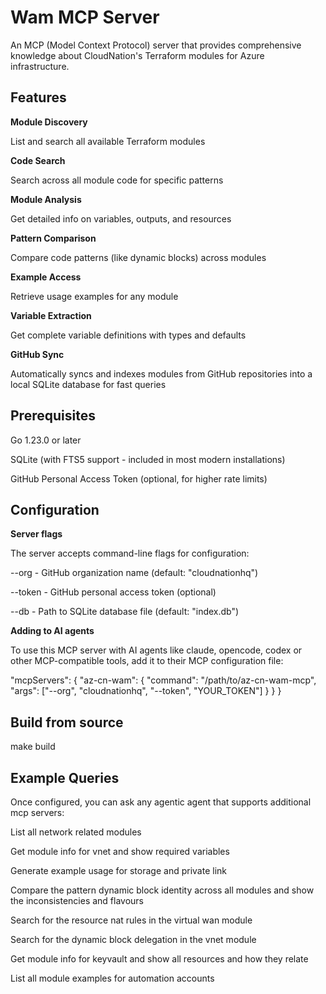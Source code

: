 # Wam MCP Server

An MCP (Model Context Protocol) server that provides comprehensive knowledge about CloudNation's Terraform modules for Azure infrastructure.

## Features

**Module Discovery**

List and search all available Terraform modules

**Code Search**

Search across all module code for specific patterns

**Module Analysis**

Get detailed info on variables, outputs, and resources

**Pattern Comparison**

Compare code patterns (like dynamic blocks) across modules

**Example Access**

Retrieve usage examples for any module

**Variable Extraction**

Get complete variable definitions with types and defaults

**GitHub Sync**

Automatically syncs and indexes modules from GitHub repositories into a local SQLite database for fast queries

## Prerequisites

Go 1.23.0 or later

SQLite (with FTS5 support - included in most modern installations)

GitHub Personal Access Token (optional, for higher rate limits)

## Configuration

**Server flags**

The server accepts command-line flags for configuration:

--org - GitHub organization name (default: "cloudnationhq")

--token - GitHub personal access token (optional)

--db - Path to SQLite database file (default: "index.db")

**Adding to AI agents**

To use this MCP server with AI agents like claude, opencode, codex or other MCP-compatible tools, add it to their MCP configuration file:

  "mcpServers": {
    "az-cn-wam": {
      "command": "/path/to/az-cn-wam-mcp",
      "args": ["--org", "cloudnationhq", "--token", "YOUR_TOKEN"]
    }
  }
}

## Build from source

make build

## Example Queries

Once configured, you can ask any agentic agent that supports additional mcp servers:

List all network related modules

Get module info for vnet and show required variables

Generate example usage for storage and private link

Compare the pattern dynamic block identity across all modules and show the inconsistencies and flavours

Search for the resource nat rules in the virtual wan module

Search for the dynamic block delegation in the vnet module

Get module info for keyvault and show all resources and how they relate

List all module examples for automation accounts
